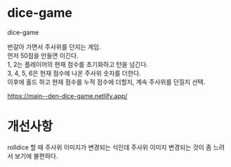 # dice-game
dice-game

번갈아 가면서 주사위를 던지는 게임.
<br/> 
먼저 50점을 만들면 이긴다.
<br/> 
1, 2는 플레이어의 현재 점수를 초기화하고 턴을 넘긴다.
<br/> 
3, 4, 5, 6은 현재 점수에 나온 주사위 숫자를 더한다.
<br/> 
이후에 홀드 하고 현재 점수를 누적 점수에 더할지, 계속 주사위를 던질지 선택.



https://main--den-dice-game.netlify.app/


# 개선사항
rolldice 할 때 주사위 이미지가 변경되는 식인데 주사위 이미지 변경되는 것이 좀 느려서 보기에 불편하다.
